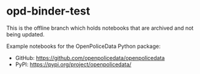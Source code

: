# opd-binder-test
This is the offline branch which holds notebooks that are archived and not being updated.

Example notebooks for the OpenPoliceData Python package:
- GitHub: https://github.com/openpolicedata/openpolicedata
- PyPI: https://pypi.org/project/openpolicedata/
